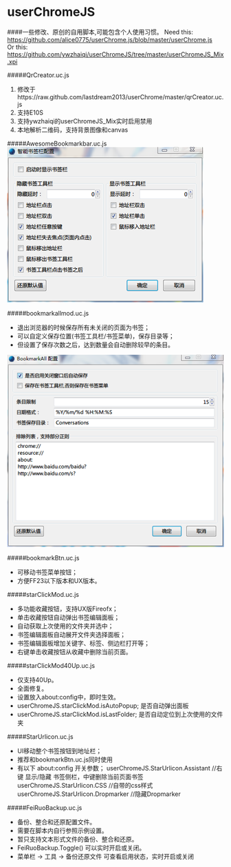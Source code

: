 userChromeJS
============
####一些修改、原创的自用脚本,可能包含个人使用习惯。
Need this:</br>
https://github.com/alice0775/userChrome.js/blob/master/userChrome.js </br>
Or this:</br>
https://github.com/ywzhaiqi/userChromeJS/tree/master/userChromeJS_Mix.xpi


#####QrCreator.uc.js
1. 修改于https://raw.github.com/lastdream2013/userChrome/master/qrCreator.uc.js
2. 支持E10S
3. 支持ywzhaiqi的userChromeJS_Mix实时启用禁用
3. 本地解析二维码，支持背景图像和canvas

#####AwesomeBookmarkbar.uc.js
![](Img/3.png)

#####bookmarkallmod.uc.js
- 退出浏览器的时候保存所有未关闭的页面为书签；
- 可以自定义保存位置(书签工具栏/书签菜单)，保存目录等；
- 但设置了保存次数之后，达到数量会自动删除较早的条目。

![](Img/2.png)

#####bookmarkBtn.uc.js
- 可移动书签菜单按钮；
- 方便FF23以下版本和UX版本。

#####starClickMod.uc.js
- 多功能收藏按钮，支持UX版Fireofx；
- 单击收藏按钮自动弹出书签编辑面板；
- 自动获取上次使用的文件夹并选中；
- 书签编辑面板自动展开文件夹选择面板；
- 书签编辑面板增加关键字、标签、侧边栏打开等；
- 右键单击收藏按钮从收藏中删除当前页面。

#####starClickMod40Up.uc.js
- 仅支持40Up。
- 全面修复。
- 设置放入about:config中，即时生效。
- userChromeJS.starClickMod.isAutoPopup;  是否自动弹出面板
- userChromeJS.starClickMod.isLastFolder; 是否自动定位到上次使用的文件夹

#####StarUrlicon.uc.js
- UI移动整个书签按钮到地址栏；
- 推荐和bookmarkBtn.uc.js同时使用
- 有以下 about:config 开关参数；
userChromeJS.StarUrlicon.Assistant    //右键 显示/隐藏 书签侧栏，中键删除当前页面书签
userChromeJS.StarUrlicon.CSS    //自带的css样式
userChromeJS.StarUrlicon.Dropmarker    //隐藏Dropmarker

		

#####FeiRuoBackup.uc.js
- 备份、整合和还原配置文件。
- 需要在脚本内自行参照示例设置。
- 暂只支持文本形式文件的备份、整合和还原。
- FeiRuoBackup.Toggle() 可以实时开启或关闭。
- 菜单栏 → 工具 → 备份还原文件 可查看启用状态，实时开启或关闭
